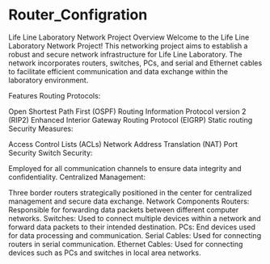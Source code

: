 # Router_Configration

Life Line Laboratory Network Project
Overview
Welcome to the Life Line Laboratory Network Project! This networking project aims to establish a robust and secure network infrastructure for Life Line Laboratory. The network incorporates routers, switches, PCs, and serial and Ethernet cables to facilitate efficient communication and data exchange within the laboratory environment.

Features
Routing Protocols:

Open Shortest Path First (OSPF)
Routing Information Protocol version 2 (RIP2)
Enhanced Interior Gateway Routing Protocol (EIGRP)
Static routing
Security Measures:

Access Control Lists (ACLs)
Network Address Translation (NAT)
Port Security
Switch Security:

Employed for all communication channels to ensure data integrity and confidentiality.
Centralized Management:

Three border routers strategically positioned in the center for centralized management and secure data exchange.
Network Components
Routers: Responsible for forwarding data packets between different computer networks.
Switches: Used to connect multiple devices within a network and forward data packets to their intended destination.
PCs: End devices used for data processing and communication.
Serial Cables: Used for connecting routers in serial communication.
Ethernet Cables: Used for connecting devices such as PCs and switches in local area networks.
